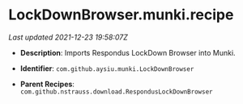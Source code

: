 # LockDownBrowser.munki.recipe

_Last updated 2021-12-23 19:58:07Z_

- **Description**: Imports Respondus LockDown Browser into Munki.

- **Identifier**: `com.github.aysiu.munki.LockDownBrowser`

- **Parent Recipes**: `com.github.nstrauss.download.RespondusLockDownBrowser`